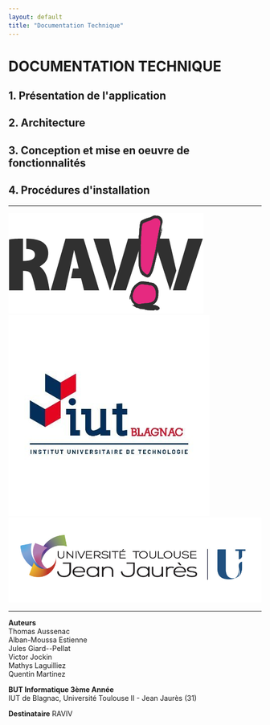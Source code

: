```yaml
---
layout: default
title: "Documentation Technique"
---
```

# DOCUMENTATION TECHNIQUE

## 1. Présentation de l'application
## 2. Architecture
## 3. Conception et mise en oeuvre de fonctionnalités
## 4. Procédures d'installation

---

![RAVIV](assets/img/raviv.png)
![IUT de Blagnac](assets/img/iut-blagnac.jpg)
![Université Toulouse II - Jean Jaurès](assets/img/ut2j.jpg)

---

**Auteurs**  
Thomas Aussenac  
Alban-Moussa Estienne  
Jules Giard--Pellat  
Victor Jockin  
Mathys Laguilliez  
Quentin Martinez  

**BUT Informatique 3ème Année**  
IUT de Blagnac, Université Toulouse II - Jean Jaurès (31)

**Destinataire**
RAVIV